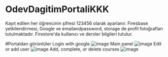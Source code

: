 # OdevDagitimPortaliKKK

Kayıt edilen her öğrencinin şifresi 123456 olarak ayarlanır. Firesbase yetkilendirmesi, Google ve emailandpassword, storage de profil fotoğrafları tutulmaktadır. Firestore'da kullanıcı ve dersler bilgileri tutulur.

#Portaldan görüntüler
Login with google
![image](https://user-images.githubusercontent.com/110449954/211589661-b23e9844-6f5c-4a13-90a1-2e563c67cbe3.png)
Main panel
![image](https://user-images.githubusercontent.com/110449954/211589745-eee8ed28-05f1-4c98-8a85-3d41e68a27a5.png)
Edit or add user
![image](https://user-images.githubusercontent.com/110449954/211589890-fe1eeb18-06d6-4d8e-b029-42d15f28113f.png)
Add, complete, or delete courses
![image](https://user-images.githubusercontent.com/110449954/211589948-4bc8c0b8-4c04-4479-bb7b-dcedc48dc83b.png)
